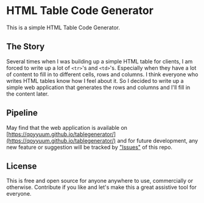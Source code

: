 # HTML Table Code Generator

This is a simple HTML Table Code Generator.

## The Story

Several times when I was building up a simple HTML table for clients, I am forced to write up a lot of ```<tr>```'s and ```<td>```'s. Especially when they have a lot of content to fill in to different cells, rows and columns. I think everyone who writes HTML tables know how I feel about it. So I decided to write up a simple web application that generates the rows and columns and I'll fill in the content later.

## Pipeline

May find that the web application is available on [https://qoyyuum.github.io/tablegenerator/](https://qoyyuum.github.io/tablegenerator/) and for future development, any new feature or suggestion will be tracked by ["Issues"](https://github.com/Qoyyuum/tablegenerator/issues/) of this repo. 

## License

This is free and open source for anyone anywhere to use, commercially or otherwise. Contribute if you like and let's make this a great assistive tool for everyone.
